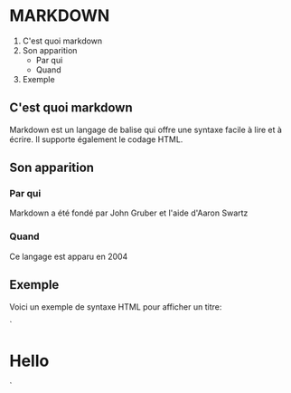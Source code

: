 # MARKDOWN
1. C'est quoi markdown
2. Son apparition
   * Par qui
   * Quand
3. Exemple

## C'est quoi markdown
Markdown est un langage de balise qui offre une syntaxe facile à lire et à écrire. 
Il supporte également le codage HTML.

## Son apparition
### Par qui
Markdown a été fondé par John Gruber et l'aide d'Aaron Swartz

### Quand
Ce langage est apparu en 2004

## Exemple
Voici un exemple de syntaxe HTML pour afficher un titre:   

` <html>
<head>
<head>
<body>
<h1> Hello </h1>
</body>
</html> `
